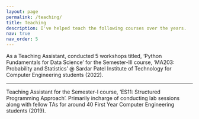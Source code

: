 ```yaml
---
layout: page
permalink: /teaching/
title: Teaching
description: I've helped teach the following courses over the years.
nav: true
nav_order: 5
---
```


As a Teaching Assistant, conducted 5 workshops titled, ‘Python Fundamentals for Data Science’ for the Semester-III course, ‘MA203: Probability and Statistics’ @ Sardar Patel Institute of Technology for Computer Engineering students (2022).

***

Teaching Assistant for the Semester-I course, ‘ES11: Structured Programming Approach’. Primarily incharge of conducting lab sessions along with fellow TAs for around 40 First Year Computer Engineering students (2019).